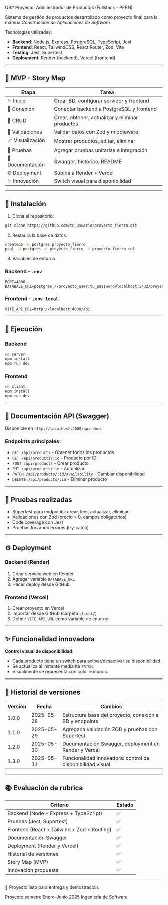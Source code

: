 OB# Proyecto: Administrador de Productos (Fullstack - PERN)

Sistema de gestión de productos desarrollado como proyecto final para la materia *Construcción de Aplicaciones de Software*.

Tecnologías utilizadas:

* **Backend**: Node.js, Express, PostgreSQL, TypeScript, Jest
* **Frontend**: React, TailwindCSS, React Router, Zod, Vite
* **Testing**: Jest, Supertest
* **Deployment**: Render (backend), Vercel (frontend)

---

## 📅 MVP - Story Map

| Etapa            | Tarea                                           |
| ---------------- | ----------------------------------------------- |
| ✨ Inicio         | Crear BD, configurar servidor y frontend        |
| 🔄 Conexión      | Conectar backend a PostgreSQL y frontend        |
| 🔢 CRUD          | Crear, obtener, actualizar y eliminar productos |
| 📑 Validaciones  | Validar datos con Zod y middleware              |
| 📈 Visualización | Mostrar productos, editar, eliminar             |
| 💼 Pruebas       | Agregar pruebas unitarias e integración         |
| 📖 Documentación | Swagger, histórico, README                      |
| 🌐 Deployment    | Subida a Render + Vercel                        |
| ✨ Innovación     | Switch visual para disponibilidad               |

---

## 📄 Instalación

1. Clona el repositorio:

```bash
git clone https://github.com/tu_usuario/proyecto_fierro.git
```

2. Restaura la base de datos:

```bash
createdb -U postgres proyecto_fierro
psql -U postgres -d proyecto_fierro -f proyecto_fierro.sql
```

3. Variables de entorno:

### Backend - `.env`

```
PORT=4000
DATABASE_URL=postgres://proyecto_user:tu_password@localhost:5432/proyecto_fierro
```

### Frontend - `.env.local`

```
VITE_API_URL=http://localhost:4000/api
```

---

## 🚀 Ejecución

### Backend

```bash
cd server
npm install
npm run dev
```

### Frontend

```bash
cd client
npm install
npm run dev
```

---

## 📃 Documentación API (Swagger)

Disponible en `http://localhost:4000/api-docs`

### Endpoints principales:

* `GET /api/products` - Obtener todos los productos
* `GET /api/products/:id` - Producto por ID
* `POST /api/products` - Crear producto
* `PUT /api/products/:id` - Actualizar
* `PATCH /api/products/:id/availability` - Cambiar disponibilidad
* `DELETE /api/products/:id` - Eliminar producto

---

## 🔧 Pruebas realizadas

* Supertest para endpoints: crear, leer, actualizar, eliminar
* Validaciones con Zod (precio > 0, campos obligatorios)
* Code coverage con Jest
* Pruebas forzando errores (try-catch)

---

## ⚙ Deployment

### Backend (Render)

1. Crear servicio web en Render
2. Agregar variable `DATABASE_URL`
3. Hacer deploy desde GitHub

### Frontend (Vercel)

1. Crear proyecto en Vercel
2. Importar desde GitHub (carpeta `client/`)
3. Definir `VITE_API_URL` como variable de entorno

---

## ✨ Funcionalidad innovadora

**Control visual de disponibilidad**:

* Cada producto tiene un switch para activar/desactivar su disponibilidad.
* Se actualiza al instante mediante `PATCH`.
* Visualmente se representa con color e íconos.

---

## 📖 Historial de versiones

| Versión | Fecha      | Cambios                                                    |
| ------- | ---------- | ---------------------------------------------------------- |
| 1.0.0   | 2025-05-28 | Estructura base del proyecto, conexión a BD y endpoints    |
| 1.1.0   | 2025-05-29 | Agregada validación ZOD y pruebas con Supertest            |
| 1.2.0   | 2025-05-30 | Documentación Swagger, deployment en Render y Vercel       |
| 1.3.0   | 2025-05-31 | Funcionalidad innovadora: control de disponibilidad visual |

---

## 📚 Evaluación de rubrica

| Criterio                                    | Estado |
| ------------------------------------------- | ------ |
| Backend (Node + Express + TypeScript)       | ✅      |
| Pruebas (Jest, Supertest)                   | ✅      |
| Frontend (React + Tailwind + Zod + Routing) | ✅      |
| Documentación Swagger                       | ✅      |
| Deployment (Render y Vercel)                | ✅      |
| Historial de versiones                      | ✅      |
| Story Map (MVP)                             | ✅      |
| Innovación propuesta                        | ✅      |

---

🚀 Proyecto listo para entrega y demostración.

Proyecto semetre Enero-Junio 2025 Ingeniería de Software
